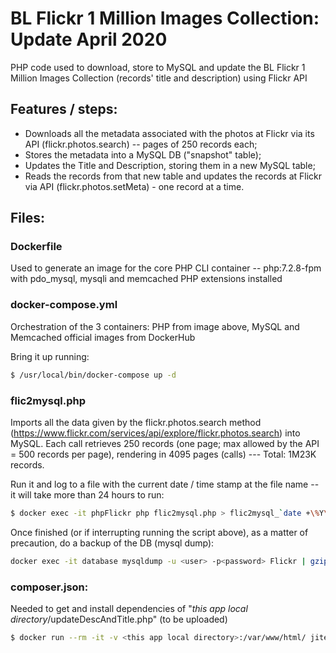 # BL Flickr 1 Million Images Collection: Update April 2020
PHP code used to download, store to MySQL and update the BL Flickr 1 Million Images Collection (records' title and description) using Flickr API


## Features / steps:

- Downloads all the metadata associated with the photos at Flickr via its API (flickr.photos.search) -- pages of 250 records each;
- Stores the metadata into a MySQL DB ("snapshot" table);
- Updates the Title and Description, storing them in a new MySQL table;
- Reads the records from that new table and updates the records at Flickr via API (flickr.photos.setMeta) - one record at a time.

## Files:

### Dockerfile
Used to generate an image for the core PHP CLI container -- php:7.2.8-fpm with pdo_mysql, mysqli and memcached PHP extensions installed

### docker-compose.yml
Orchestration of the 3 containers: PHP from image above, MySQL and Memcached official images from DockerHub

Bring it up running:
```sh
$ /usr/local/bin/docker-compose up -d
```
### flic2mysql.php
Imports all the data given by the flickr.photos.search method (https://www.flickr.com/services/api/explore/flickr.photos.search) into MySQL. Each call retrieves 250 records (one page; max allowed by the API = 500 records per page), rendering in 4095 pages (calls) --- Total: 1M23K records.

Run it and log to a file with the current date / time stamp at the file name -- it will take more than 24 hours to run:
```sh
$ docker exec -it phpFlickr php flic2mysql.php > flic2mysql_`date +\%Y\%m\%d-\%H\%M`.txt
```
Once finished (or if interrupting running the script above), as a matter of precaution, do a backup of the DB (mysql dump):
```sh
docker exec -it database mysqldump -u <user> -p<password> Flickr | gzip -9 > flickr_<date>_<description>.sql.gz 
```
### composer.json:
Needed to get and install dependencies of "_this app local directory_/updateDescAndTitle.php" (to be uploaded)
```sh
$ docker run --rm -it -v <this app local directory>:/var/www/html/ jitesoft/composer php phpflickr/updateDescAndTitle.php
```
